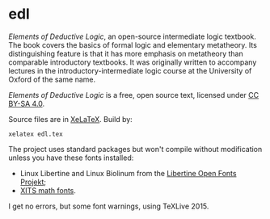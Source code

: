 # edl
*Elements of Deductive Logic*, an open-source intermediate logic textbook. The book covers the basics of formal logic and elementary metatheory. Its distinguishing feature is that it has more emphasis on metatheory than comparable introductory textbooks. It was originally written to accompany lectures in the introductory-intermediate logic course at the University of Oxford of the same name. 

*Elements of Deductive Logic* is a free, open source text, licensed under [CC BY-SA 4.0](https://creativecommons.org/licenses/by-sa/4.0/).

Source files are in [XeLaTeX](http://www.xelatex.org/). Build by:

    xelatex edl.tex

The project uses standard packages but won't compile without modification unless you have these fonts installed:

* Linux Libertine and Linux Biolinum from the [Libertine Open Fonts Projekt](http://www.linuxlibertine.org/);
* [XITS math fonts](https://github.com/khaledhosny/xits-math).

I get no errors, but some font warnings, using TeXLive 2015.